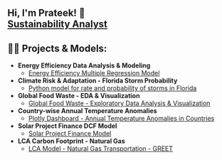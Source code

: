 ## Hi, I'm Prateek! 🙂 <br/><a href="https://www.linkedin.com/in/dprateek/">Sustainability Analyst</a> <a href="https://github.com/dvd1587"></a> 

<h2>👨‍💻 Projects & Models:</h2>

- <b>Energy Efficiency Data Analysis & Modeling</b>
  - [Energy Efficiency Multiple Regression Model](https://github.com/dvd1587/energy_eff_olm)
- <b>Climate Risk & Adaptation - Florida Storm Probability</b>
  - [Python model for rate and probability of storms in Florida](https://github.com/dvd1587/storm_probability)   
- <b>Global Food Waste - EDA & Visualization</b>
  - [Global Food Waste - Exploratory Data Analysis & Visualization](https://github.com/dvd1587/food_waste_eda)
- <b>Country-wise Annual Temperature Anomalies</b>
  - [Plotly Dashboard - Annual Temperature Anomalies in Countries](https://github.com/dvd1587/dash_temp_anomalies)
- <b>Solar Project Finance DCF Model</b>
  - [Solar Project Finance Model](https://github.com/dvd1587/solar_project_finance)  
- <b>LCA Carbon Footprint - Natural Gas</b>
  - [LCA Model - Natural Gas Transportation - GREET](https://github.com/dvd1587/greet_LCA)

<!-- - <b>Solar Energy Production & Prediction</b>
  - [Solar Energy Production Analysis and Prediction Model](https://github.com/dvd1587/solar_prod_pred)  -->  
 
<!--
**dvd1587/dvd1587** is a ✨ _special_ ✨ repository because its `README.md` (this file) appears on your GitHub profile.

Here are some ideas to get you started:

- 🔭 I’m currently working on ...
- 🌱 I’m currently learning ...
- 👯 I’m looking to collaborate on ...
- 🤔 I’m looking for help with ...
- 💬 Ask me about ...
- 📫 How to reach me: ...
- 😄 Pronouns: ...
- ⚡ Fun fact: ...
-->
